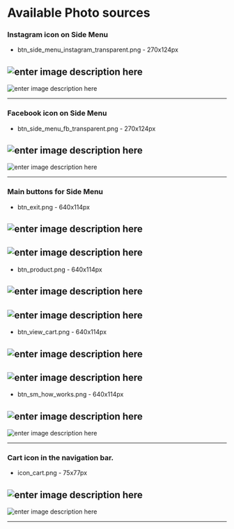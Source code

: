 Available Photo sources
====
### Instagram icon on Side Menu

- btn_side_menu_instagram_transparent.png - 270x124px

![enter image description here][1] 
---
![enter image description here][2] 

---

### Facebook icon on Side Menu

- btn_side_menu_fb_transparent.png - 270x124px

![enter image description here][3] 
---
![enter image description here][4] 

---

### Main buttons for Side Menu

- btn_exit.png - 640x114px

![enter image description here][5] 
---
![enter image description here][6] 
---
- btn_product.png - 640x114px

![enter image description here][7] 
---
![enter image description here][8] 
---
- btn_view_cart.png - 640x114px

![enter image description here][9] 
---
![enter image description here][10] 
---
- btn_sm_how_works.png - 640x114px

![enter image description here][11] 
---
![enter image description here][12]

---

### Cart icon in the navigation bar.

- icon_cart.png - 75x77px

![enter image description here][13] 
---
![enter image description here][14]







---

[1]: https://lh5.googleusercontent.com/-wt_63funsJw/VE6eNaeupuI/AAAAAAAAAwI/Hy5OdeL46qo/w270-h124-no/2-btn_side_menu_instagram_transparent.png
[2]: https://lh6.googleusercontent.com/-OeJkQPC-i2E/VE6d-xzmBsI/AAAAAAAAAtM/fegDCP3r4eQ/w501-h889-no/1-ss_side_instagram.png
[3]: https://lh6.googleusercontent.com/-8U5vp3ynRyQ/VE6d-53t0MI/AAAAAAAAAtE/8Y_322UaQKw/w270-h124-no/1-btn_side_menu_fb_transparent.png
[4]: https://lh5.googleusercontent.com/-h5Z0iYQV19I/VE6eNrYq6AI/AAAAAAAAAxQ/kxy7EBnLyDU/w501-h889-no/2-ss_side_fb.png
[5]: https://lh3.googleusercontent.com/-ryjn65azPPY/VE6eN30srpI/AAAAAAAAAwM/IuOtZhFWIho/w640-h114-no/3-btn_exit.png
[6]: https://lh6.googleusercontent.com/-bQdpl1kyqDs/VE6eOYweqzI/AAAAAAAAAwk/kHsw7gsDrC8/w501-h889-no/3-ss_exit.png
[7]: https://lh5.googleusercontent.com/-N3CTeLZB7bY/VE6eOeZ0TZI/AAAAAAAAAwY/smgiizg2y9Q/w640-h114-no/4-btn_product.png
[8]: https://lh4.googleusercontent.com/-LWkTxCPb7dI/VE6ePYS8_kI/AAAAAAAAAw0/hdNayzVO3bw/w501-h889-no/4-ss_products.png
[9]: https://lh4.googleusercontent.com/-p05SQCNQ_-o/VE6ePUzHrDI/AAAAAAAAAws/XTP7eG1Cy6s/w640-h114-no/5-btn_view_cart.png
[10]: https://lh4.googleusercontent.com/-34YmPa6On38/VE6eQe0EIOI/AAAAAAAAAw8/oivNGaWi064/w501-h889-no/5-ss_cart.png
[11]: https://lh4.googleusercontent.com/-sbw6pc2YQds/VE6eQY4Dl2I/AAAAAAAAAxA/Ffo3Odnrs6s/w640-h114-no/6-btn_sm_how_works.png
[12]: https://lh4.googleusercontent.com/-eSTp48z-DYc/VE6eRAobvVI/AAAAAAAAAxM/FATzb9IoMgY/w501-h889-no/6-ss_howitworks.png
[13]: https://lh6.googleusercontent.com/-mCMKbSz-twQ/VE6eStpwSrI/AAAAAAAAAxc/AfQXX3lFVWk/w75-h77-no/8-icon_cart.png
[14]: https://lh4.googleusercontent.com/-RrRTsEwhhBE/VE6eUOafBOI/AAAAAAAAAx4/pwk3UI0THI0/w501-h889-no/8-ss_cust_cart.png
